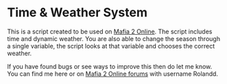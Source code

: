 # Time & Weather System
This is a script created to be used on [Mafia 2 Online](http://mafia2-online.com).
The script includes time and dynamic weather. You are also able to change the season through a single variable, the script looks at that variable and chooses the correct weather.

If you have found bugs or see ways to improve this then do let me know.
You can find me here or on [Mafia 2 Online forums](http://forum.mafia2-online.com) with username Rolandd.